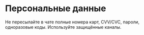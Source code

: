 # Персональные данные
Не пересылайте в чате полные номера карт, CVV/CVC, пароли, одноразовые коды. Используйте защищённые каналы.
